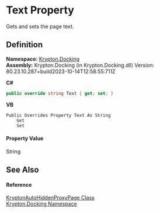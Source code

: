 # Text Property


Gets and sets the page text.



## Definition
**Namespace:** <a href="98399376-cf41-9454-4b4d-4fab2ca20bc7.md">Krypton.Docking</a>  
**Assembly:** Krypton.Docking (in Krypton.Docking.dll) Version: 80.23.10.287+build2023-10-14T12:58:55:711Z

**C#**
``` C#
public override string Text { get; set; }
```
**VB**
``` VB
Public Overrides Property Text As String
	Get
	Set
```



#### Property Value
String

## See Also


#### Reference
<a href="4312cd84-80e1-bd84-301b-3a2bc63e5da3.md">KryptonAutoHiddenProxyPage Class</a>  
<a href="98399376-cf41-9454-4b4d-4fab2ca20bc7.md">Krypton.Docking Namespace</a>  
